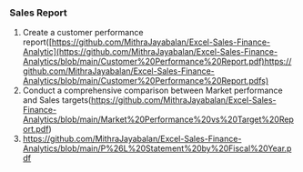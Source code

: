 ### Sales Report 
1. Create a customer performance report([https://github.com/MithraJayabalan/Excel-Sales-Finance-Analytic](https://github.com/MithraJayabalan/Excel-Sales-Finance-Analytics/blob/main/Customer%20Performance%20Report.pdf)https://github.com/MithraJayabalan/Excel-Sales-Finance-Analytics/blob/main/Customer%20Performance%20Report.pdfs)
2. Conduct a comprehensive comparison between Market performance and Sales targets(https://github.com/MithraJayabalan/Excel-Sales-Finance-Analytics/blob/main/Market%20Performance%20vs%20Target%20Report.pdf)
3. https://github.com/MithraJayabalan/Excel-Sales-Finance-Analytics/blob/main/P%26L%20Statement%20by%20Fiscal%20Year.pdf
